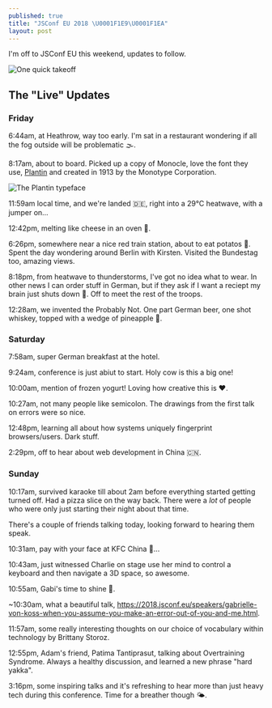 ```yaml
---
published: true
title: "JSConf EU 2018 \U0001F1E9\U0001F1EA"
layout: post
---
```


I'm off to JSConf EU this weekend, updates to follow.

![One quick takeoff](https://www.ft.com/__origami/service/image/v2/images/raw/https%3A%2F%2Fmedia.giphy.com%2Fmedia%2FO3vYsqwHt1NV6%2Fgiphy.gif?source=uncomplicated.systems)

## The "Live" Updates

### Friday

6:44am, at Heathrow, way too early. I'm sat in a restaurant wondering if all the fog outside will be problematic 🌫️.

8:17am, about to board. Picked up a copy of Monocle, love the font they use, [Plantin](https://en.m.wikipedia.org/wiki/Plantin_(typeface)) and created in 1913 by the Monotype Corporation.

![The Plantin typeface](https://www.ft.com/__origami/service/image/v2/images/raw/https%3A%2F%2Flh3.googleusercontent.com%2FZPRPb0SO3sn1VSzw3alHuK_kLHfTENL9mhQ84eAuqFQIHcWcLjyFQkTt-QYIxtR5O8fC1Mf-emTiscqdGwLQhO4-3Bihn9OWBDviy5jJMatinUDngRZayNl67fDzyD8G_oU6pwgz6GCqioBSpG34UbwXVnnGlqhVH3uit5ikiBvbkWBte5lTtdduQFlek3j1LKcSc2gSpejP9QikFotpx_mArJ0vk--vLLxMm1QhJ-3RjQvdQ90T9Uhwup7YLCkR1JdybvZ_-yg-sy8Fu7NCQO2F-E_xJqyhD0XtHGVysp_Q8p8-RkwuSjYChU9N0jCgStcaM70xcIoCPF9IW2GUR4oLK_6E8wJgvEqezxOyllN0n82BETHqxdinyf_xFSIwL6XP67voeQQLOnS1PNpjrdpOu3MutPsa63DeZXicxzbhoexCEnTEhrV2GuTjKjVNUsEQETaMFsTC6AzAFugCiAVvvODFI4mXO4zE_bBu01CdIsgI8pQuuYZW8FB4puN3g0PED350cf9jwMSgko9rRDI984Vb7r3NtvgH_laelbIgqzsxA9nbLw2zJEVYhUT8Ai8IEpP0eFgGezUdebHvOXzvfRxdMMfBan5_U6P2%3Ds1442-no?source=uncomplicated.systems&width=1024)

11:59am local time, and we're landed 🇩🇪, right into a 29°C heatwave, with a jumper on...

12:42pm, melting like cheese in an oven 🧀.

6:26pm, somewhere near a nice red train station, about to eat potatos 🥔. Spent the day wondering around Berlin with Kirsten. Visited the Bundestag too, amazing views.

8:18pm, from heatwave to thunderstorms, I've got no idea what to wear. In other news I can order stuff in German, but if they ask if I want a reciept my brain just shuts down 🤷. Off to meet the rest of the troops.

12:28am, we invented the Probably Not. One part German beer, one shot whiskey, topped with a wedge of pineapple 🍍.

### Saturday

7:58am, super German breakfast at the hotel.

9:24am, conference is just abiut to start. Holy cow is this a big one!

10:00am, mention of frozen yogurt! Loving how creative this is ♥️.

10:27am, not many people like semicolon. The drawings from the first talk on errors were so nice.

12:48pm, learning all about how systems uniquely fingerprint browsers/users. Dark stuff.

2:29pm, off to hear about web development in China 🇨🇳.

### Sunday

10:17am, survived karaoke till about 2am before everything started getting turned off. Had a pizza slice on the way back. There were a _lot_ of people who were only just starting their night about that time.

There's a couple of friends talking today, looking forward to hearing them speak.

10:31am, pay with your face at KFC China 🐔...

10:43am, just witnessed Charlie on stage use her mind to control a keyboard and then navigate a 3D space, so awesome.

10:55am, Gabi's time to shine 🙌.

~10:30am, what a beautiful talk, https://2018.jsconf.eu/speakers/gabrielle-von-koss-when-you-assume-you-make-an-error-out-of-you-and-me.html.

11:57am, some really interesting thoughts on our choice of vocabulary within technology by Brittany Storoz.

12:55pm, Adam's friend, Patima Tantiprasut, talking about Overtraining Syndrome. Always a healthy discussion, and learned a new phrase "hard yakka".

3:16pm, some inspiring talks and it's refreshing to hear more than just heavy tech during this conference. Time for a breather though 🌤️.